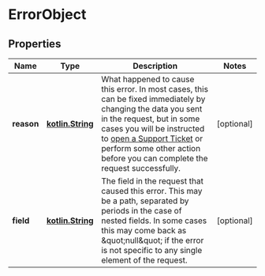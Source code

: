 
# ErrorObject

## Properties
Name | Type | Description | Notes
------------ | ------------- | ------------- | -------------
**reason** | [**kotlin.String**](.md) | What happened to cause this error. In most cases, this can be fixed immediately by changing the data you sent in the request, but in some cases you will be instructed to [open a Support Ticket](/#operation/createTicket) or perform some other action before you can complete the request successfully.  |  [optional]
**field** | [**kotlin.String**](.md) | The field in the request that caused this error. This may be a path, separated by periods in the case of nested fields. In some cases this may come back as \&quot;null\&quot; if the error is not specific to any single element of the request.  |  [optional]




